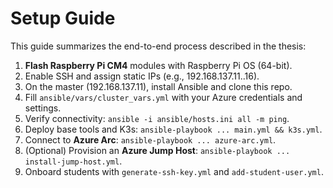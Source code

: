 # Setup Guide

This guide summarizes the end-to-end process described in the thesis:

1. **Flash Raspberry Pi CM4** modules with Raspberry Pi OS (64-bit).
2. Enable SSH and assign static IPs (e.g., 192.168.137.11..16).
3. On the master (192.168.137.11), install Ansible and clone this repo.
4. Fill `ansible/vars/cluster_vars.yml` with your Azure credentials and settings.
5. Verify connectivity: `ansible -i ansible/hosts.ini all -m ping`.
6. Deploy base tools and K3s: `ansible-playbook ... main.yml && k3s.yml`.
7. Connect to **Azure Arc**: `ansible-playbook ... azure-arc.yml`.
8. (Optional) Provision an **Azure Jump Host**: `ansible-playbook ... install-jump-host.yml`.
9. Onboard students with `generate-ssh-key.yml` and `add-student-user.yml`.
